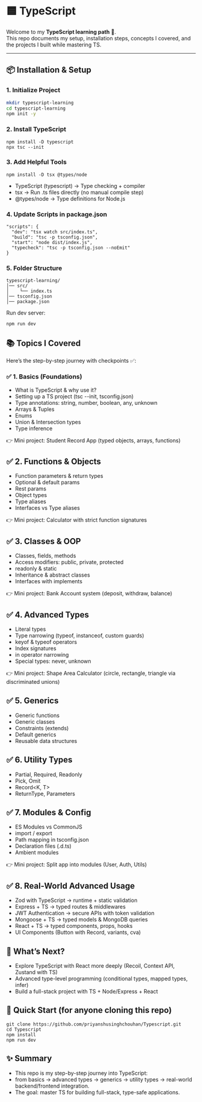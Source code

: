 # 🟦 TypeScript

Welcome to my **TypeScript learning path** 🚀.  
This repo documents my setup, installation steps, concepts I covered, and the projects I built while mastering TS.

---

## 📦 Installation & Setup

### 1. Initialize Project
```bash
mkdir typescript-learning
cd typescript-learning
npm init -y
```
### 2. Install TypeScript
```
npm install -D typescript
npx tsc --init
```

### 3. Add Helpful Tools
```
npm install -D tsx @types/node
```
- TypeScript (typescript) → Type checking + compiler
- tsx → Run .ts files directly (no manual compile step)
- @types/node → Type definitions for Node.js

###  4. Update Scripts in package.json
```
"scripts": {
  "dev": "tsx watch src/index.ts",
  "build": "tsc -p tsconfig.json",
  "start": "node dist/index.js",
  "typecheck": "tsc -p tsconfig.json --noEmit"
}
```
### 5. Folder Structure
```
typescript-learning/
│── src/
│    └── index.ts
│── tsconfig.json
│── package.json
```
Run dev server:
```
npm run dev
```

## 📚 Topics I Covered

Here’s the step-by-step journey with checkpoints ✅:

### ✅ 1. Basics (Foundations)

- What is TypeScript & why use it?
- Setting up a TS project (tsc --init, tsconfig.json)
- Type annotations: string, number, boolean, any, unknown
- Arrays & Tuples
- Enums
- Union & Intersection types
- Type inference

👉 Mini project: Student Record App (typed objects, arrays, functions)

## ✅ 2. Functions & Objects

- Function parameters & return types
- Optional & default params
- Rest params
- Object types
- Type aliases
- Interfaces vs Type aliases

👉 Mini project: Calculator with strict function signatures

## ✅ 3. Classes & OOP

- Classes, fields, methods
- Access modifiers: public, private, protected
- readonly & static
- Inheritance & abstract classes
- Interfaces with implements

👉 Mini project: Bank Account system (deposit, withdraw, balance)

## ✅ 4. Advanced Types

- Literal types
- Type narrowing (typeof, instanceof, custom guards)
- keyof & typeof operators
- Index signatures
- in operator narrowing
- Special types: never, unknown

👉 Mini project: Shape Area Calculator (circle, rectangle, triangle via discriminated unions)

## ✅ 5. Generics

- Generic functions
- Generic classes
- Constraints (extends)
- Default generics
- Reusable data structures

## ✅ 6. Utility Types

- Partial<T>, Required<T>, Readonly<T>
- Pick<T>, Omit<T>
- Record<K, T>
- ReturnType<T>, Parameters<T>

## ✅ 7. Modules & Config

- ES Modules vs CommonJS
- import / export
- Path mapping in tsconfig.json
- Declaration files (.d.ts)
- Ambient modules

👉 Mini project: Split app into modules (User, Auth, Utils)

## ✅ 8. Real-World Advanced Usage

- Zod with TypeScript → runtime + static validation
- Express + TS → typed routes & middlewares
- JWT Authentication → secure APIs with token validation
- Mongoose + TS → typed models & MongoDB queries
- React + TS → typed components, props, hooks
- UI Components (Button with Record, variants, cva)

## 🎯 What’s Next?

- Explore TypeScript with React more deeply (Recoil, Context API, Zustand with TS)
- Advanced type-level programming (conditional types, mapped types, infer)
- Build a full-stack project with TS + Node/Express + React

## 🚀 Quick Start (for anyone cloning this repo)
```
git clone https://github.com/priyanshusinghchouhan/Typescript.git
cd Typescript
npm install
npm run dev
```

## ✨ Summary

- This repo is my step-by-step journey into TypeScript:
- from basics → advanced types → generics → utility types → real-world backend/frontend integration.
- The goal: master TS for building full-stack, type-safe applications.

